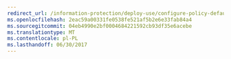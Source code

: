 ```yaml
---
redirect_url: /information-protection/deploy-use/configure-policy-default
ms.openlocfilehash: 2eac59a00331fe0538fe521af5b2e6e33fab84a4
ms.sourcegitcommit: 04eb4990e2bf0004684221592cb93df35e6acebe
ms.translationtype: MT
ms.contentlocale: pl-PL
ms.lasthandoff: 06/30/2017
---
```

